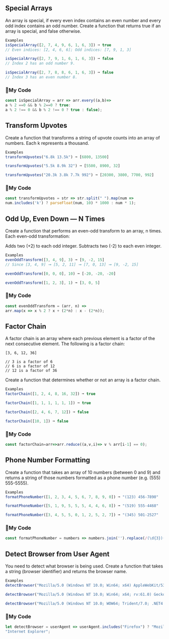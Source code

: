 ## Special Arrays
An array is special, if every even index contains an even number and every odd index contains an odd number. Create a function that returns true if an array is special, and false otherwise.
```js
Examples
isSpecialArray([2, 7, 4, 9, 6, 1, 6, 3]) ➞ true
// Even indices: [2, 4, 6, 6]; Odd indices: [7, 9, 1, 3]

isSpecialArray([2, 7, 9, 1, 6, 1, 6, 3]) ➞ false
// Index 2 has an odd number 9.

isSpecialArray([2, 7, 8, 8, 6, 1, 6, 3]) ➞ false
// Index 3 has an even number 8.
```
### :hamburger:My Code
```js
const isSpecialArray = arr => arr.every((a,b)=>
a % 2 ==0 && b % 2==0 ? true:
a % 2 !== 0 && b % 2 !== 0 ? true : false);
```

## Transform Upvotes
Create a function that transforms a string of upvote counts into an array of numbers. Each k represents a thousand.
```js
Examples
transformUpvotes("6.8k 13.5k") ➞ [6800, 13500]

transformUpvotes("5.5k 8.9k 32") ➞ [5500, 8900, 32]

transformUpvotes("20.3k 3.8k 7.7k 992") ➞ [20300, 3800, 7700, 992]
```
### :fries:My Code
```js
const transformUpvotes = str => str.split(" ").map(num =>
num.includes('k') ? parseFloat(num, 10) * 1000 : num * 1);
```

## Odd Up, Even Down — N Times
Create a function that performs an even-odd transform to an array, n times. Each even-odd transformation:

Adds two (+2) to each odd integer.
Subtracts two (-2) to each even integer.
```js
Examples
evenOddTransform([3, 4, 9], 3) ➞ [9, -2, 15]
// Since [3, 4, 9] ➞ [5, 2, 11] ➞ [7, 0, 13] ➞ [9, -2, 15]

evenOddTransform([0, 0, 0], 10) ➞ [-20, -20, -20]

evenOddTransform([1, 2, 3], 1) ➞ [3, 0, 5]
```
### :oden:My Code
```js
const evenOddTransform = (arr, n) =>
arr.map(x => x % 2 ? x + (2*n) : x - (2*n));
```

## Factor Chain
A factor chain is an array where each previous element is a factor of the next consecutive element. The following is a factor chain:
```
[3, 6, 12, 36]

// 3 is a factor of 6
// 6 is a factor of 12
// 12 is a factor of 36
```
Create a function that determines whether or not an array is a factor chain.
```js
Examples
factorChain([1, 2, 4, 8, 16, 32]) ➞ true

factorChain([1, 1, 1, 1, 1, 1]) ➞ true

factorChain([2, 4, 6, 7, 12]) ➞ false

factorChain([10, 1]) ➞ false
```
### :egg:My Code
```js
const factorChain=arr=>arr.reduce((a,v,i)=> v % arr[i-1] == 0);
```

## Phone Number Formatting
Create a function that takes an array of 10 numbers (between 0 and 9) and returns a string of those numbers formatted as a phone number (e.g. (555) 555-5555).
```js
Examples
formatPhoneNumber([1, 2, 3, 4, 5, 6, 7, 8, 9, 0]) ➞ "(123) 456-7890"

formatPhoneNumber([5, 1, 9, 5, 5, 5, 4, 4, 6, 8]) ➞ "(519) 555-4468"

formatPhoneNumber([3, 4, 5, 5, 0, 1, 2, 5, 2, 7]) ➞ "(345) 501-2527"
```

### :pizza:My Code
```js
const formatPhoneNumber = numbers => numbers.join('').replace(/(\d{3})(\d{3})/, '($1) $2-');
```
## Detect Browser from User Agent
You need to detect what browser is being used. Create a function that takes a string (browser identifier) and returns the browser name.
```js
Examples
detectBrowser("Mozilla/5.0 (Windows NT 10.0; Win64; x64) AppleWebKit/537.36 (KHTML, like Gecko) Chrome/67.0.3396.87 Safari/537.36") ➞ "Google Chrome"

detectBrowser("Mozilla/5.0 (Windows NT 10.0; Win64; x64; rv:61.0) Gecko/20100101 Firefox/61.0") ➞ "Mozilla Firefox"

detectBrowser("Mozilla/5.0 (Windows NT 10.0; WOW64; Trident/7.0; .NET4.0C; .NET4.0E; .NET CLR 2.0.50727; .NET CLR 3.0.30729; .NET CLR 3.5.30729; rv:11.0) like Gecko") ➞ "Internet Explorer"
```
### :ramen:My Code
```js
let detectBrowser = userAgent => userAgent.includes("Firefox") ? "Mozilla Firefox" : userAgent.includes("Chrome") ? "Google Chrome" :
"Internet Explorer";
```
